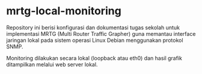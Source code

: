 # mrtg-local-monitoring
Repository ini berisi konfigurasi dan dokumentasi tugas sekolah untuk implementasi MRTG (Multi Router Traffic Grapher) guna memantau interface jaringan lokal pada sistem operasi Linux Debian menggunakan protokol SNMP. 

Monitoring dilakukan secara lokal (loopback atau eth0) dan hasil grafik ditampilkan melalui web server lokal.
